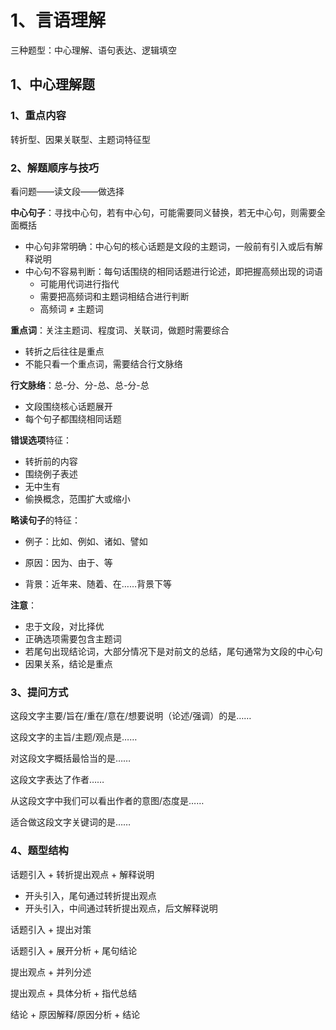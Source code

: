 # 1、言语理解

三种题型：中心理解、语句表达、逻辑填空



## 1、中心理解题

### 1、重点内容

转折型、因果关联型、主题词特征型



### 2、解题顺序与技巧

看问题——读文段——做选择

**中心句子**：寻找中心句，若有中心句，可能需要同义替换，若无中心句，则需要全面概括

- 中心句非常明确：中心句的核心话题是文段的主题词，一般前有引入或后有解释说明
- 中心句不容易判断：每句话围绕的相同话题进行论述，即把握高频出现的词语
  - 可能用代词进行指代
  - 需要把高频词和主题词相结合进行判断
  - 高频词 ≠ 主题词

**重点词**：关注主题词、程度词、关联词，做题时需要综合

- 转折之后往往是重点
- 不能只看一个重点词，需要结合行文脉络

**行文脉络**：总-分、分-总、总-分-总

- 文段围绕核心话题展开
- 每个句子都围绕相同话题

**错误选项**特征：

- 转折前的内容
- 围绕例子表述
- 无中生有
- 偷换概念，范围扩大或缩小

**略读句子**的特征：

- 例子：比如、例如、诸如、譬如

- 原因：因为、由于、等

- 背景：近年来、随着、在……背景下等



**注意**：

- 忠于文段，对比择优
- 正确选项需要包含主题词
- 若尾句出现结论词，大部分情况下是对前文的总结，尾句通常为文段的中心句
- 因果关系，结论是重点



### 3、提问方式

这段文字主要/旨在/重在/意在/想要说明（论述/强调）的是……

这段文字的主旨/主题/观点是……

对这段文字概括最恰当的是……

这段文字表达了作者……

从这段文字中我们可以看出作者的意图/态度是……

适合做这段文字关键词的是……



### 4、题型结构

话题引入 + 转折提出观点 + 解释说明

- 开头引入，尾句通过转折提出观点
- 开头引入，中间通过转折提出观点，后文解释说明

话题引入 + 提出对策

话题引入 + 展开分析 + 尾句结论

提出观点 + 并列分述

提出观点 + 具体分析 + 指代总结

结论 + 原因解释/原因分析 + 结论





































